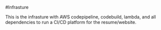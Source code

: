 #Infrasture

This is the infrasture with AWS codepipeline, codebuild, lambda, and all dependencies to run a CI/CD platform for the resume/website.
